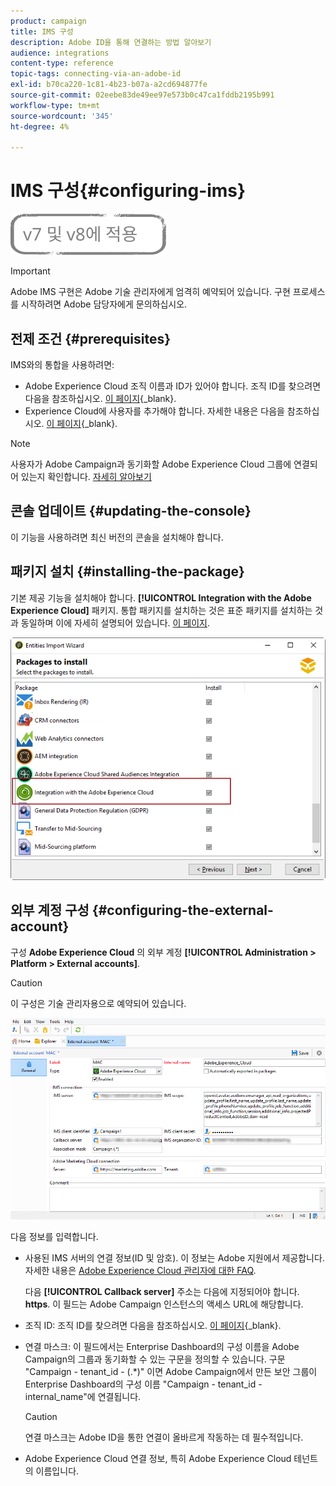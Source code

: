 ```yaml
---
product: campaign
title: IMS 구성
description: Adobe ID을 통해 연결하는 방법 알아보기
audience: integrations
content-type: reference
topic-tags: connecting-via-an-adobe-id
exl-id: b70ca220-1c81-4b23-b07a-a2cd694877fe
source-git-commit: 02eebe83de49ee97e573b0c47ca1fddb2195b991
workflow-type: tm+mt
source-wordcount: '345'
ht-degree: 4%

---
```


# IMS 구성{#configuring-ims}

![](../../assets/common.svg)

>[!IMPORTANT]
>
>Adobe IMS 구현은 Adobe 기술 관리자에게 엄격히 예약되어 있습니다. 구현 프로세스를 시작하려면 Adobe 담당자에게 문의하십시오.

## 전제 조건 {#prerequisites}

IMS와의 통합을 사용하려면:

* Adobe Experience Cloud 조직 이름과 ID가 있어야 합니다. 조직 ID를 찾으려면 다음을 참조하십시오. [이 페이지](https://experienceleague.adobe.com/docs/core-services/interface/administration/organizations.html?lang=ko){_blank}.
* Experience Cloud에 사용자를 추가해야 합니다. 자세한 내용은 다음을 참조하십시오. [이 페이지](https://experienceleague.adobe.com/docs/core-services/interface/administration/admin-getting-started.html){_blank}.

>[!NOTE]
>
>사용자가 Adobe Campaign과 동기화할 Adobe Experience Cloud 그룹에 연결되어 있는지 확인합니다. [자세히 알아보기](#configuring-the-external-account)

## 콘솔 업데이트 {#updating-the-console}

이 기능을 사용하려면 최신 버전의 콘솔을 설치해야 합니다.

## 패키지 설치 {#installing-the-package}

기본 제공 기능을 설치해야 합니다. **[!UICONTROL Integration with the Adobe Experience Cloud]** 패키지. 통합 패키지를 설치하는 것은 표준 패키지를 설치하는 것과 동일하며 이에 자세히 설명되어 있습니다. [이 페이지](../../installation/using/installing-campaign-standard-packages.md).

![](assets/ims_6.png)

## 외부 계정 구성 {#configuring-the-external-account}

구성 **Adobe Experience Cloud** 의 외부 계정 **[!UICONTROL Administration > Platform > External accounts]**.

>[!CAUTION]
>
>이 구성은 기술 관리자용으로 예약되어 있습니다.

![](assets/ims_5.png)

다음 정보를 입력합니다.

* 사용된 IMS 서버의 연결 정보(ID 및 암호). 이 정보는 Adobe 지원에서 제공합니다. 자세한 내용은 [Adobe Experience Cloud 관리자에 대한 FAQ](https://experienceleague.adobe.com/docs/core-services/interface/manage-users-and-products/faq.html).

   다음 **[!UICONTROL Callback server]** 주소는 다음에 지정되어야 합니다. **https**. 이 필드는 Adobe Campaign 인스턴스의 액세스 URL에 해당합니다.

* 조직 ID: 조직 ID를 찾으려면 다음을 참조하십시오. [이 페이지](https://experienceleague.adobe.com/docs/core-services/interface/administration/organizations.html?lang=ko){_blank}.
* 연결 마스크: 이 필드에서는 Enterprise Dashboard의 구성 이름을 Adobe Campaign의 그룹과 동기화할 수 있는 구문을 정의할 수 있습니다. 구문 &quot;Campaign - tenant_id - (.&#42;)&quot; 이면 Adobe Campaign에서 만든 보안 그룹이 Enterprise Dashboard의 구성 이름 &quot;Campaign - tenant_id - internal_name&quot;에 연결됩니다.

   >[!CAUTION]
   >
   >연결 마스크는 Adobe ID을 통한 연결이 올바르게 작동하는 데 필수적입니다.

* Adobe Experience Cloud 연결 정보, 특히 Adobe Experience Cloud 테넌트의 이름입니다.

